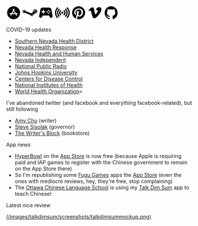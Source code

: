 <a href="https://apps.apple.com/us/developer/technicat-llc/id295241742"><img alt="App Store" src="/images/ionicons/svg/logo-apple-appstore.svg" height="40"></a>
<a href="https://store.steampowered.com/app/847530/HyperBowl/"><img alt="Steam" src="/images/ionicons/svg/logo-steam.svg" height="40"></a>
<a href="https://technicat.itch.io/"><img alt="Itch.io" src="/images/ionicons/svg/game-controller-sharp.svg" height="40"></a>
<a href="https://gamedevslikeyou.libsyn.com/phil-chu"><img alt="HomeTeam GameDev podcast" src="/images/ionicons/svg/radio-sharp.svg" height="40"></a>
<a href="https://www.pinterest.com/technicat/"><img alt="Pinterest" src="/images/ionicons/svg/logo-pinterest.svg" height="40"></a>
<a href="https://vimeo.com/user127637069"><img alt="Vimeo" src="/images/ionicons/svg/logo-vimeo.svg" height="40"></a>
<a href="https://github.com/technicat"><img alt="Github" src="/images/ionicons/svg/logo-github.svg" height="40"></a>

COVID-19 updates
* <a href="https://www.southernnevadahealthdistrict.org/">Southern Nevada Health District</a>
* <a href="https://nvhealthresponse.nv.gov/">Nevada Health Response</a>
* <a href="http://dpbh.nv.gov/coronavirus/">Nevada Health and Human Services</a>
* <a href="https://thenevadaindependent.com/coronavirus-data-nevada">Nevada Independent</a>
* <a href="https://www.npr.org/sections/health-shots/2020/09/01/816707182/map-tracking-the-spread-of-the-coronavirus-in-the-u-s">National Public Radio</a>
* <a href="https://coronavirus.jhu.edu/">Johns Hopkins University</a>
* <a href="https://www.cdc.gov/coronavirus/2019-nCoV/index.html">Centers for Disease Control</a>
* <a href="https://www.nih.gov/coronavirus">National Institutes of Health</a>
* <a href="https://www.who.int/emergencies/diseases/novel-coronavirus-2019">World Health Organization</a><

I've abandoned twitter (and facebook and everything facebook-related), but still following
* <a href="https://twitter.com/AmyChu">Amy Chu</a> (writer)
* <a href="https://twitter.com/SteveSisolak">Steve Sisolak</a> (governor)
* <a href="https://twitter.com/writersblocklv">The Writer's Block</a> (bookstore)

App news
* [HyperBowl](http://hyperbowl.fun/) on the [App Store](https://apps.apple.com/us/app/hyperbowl/id344209253) is now free (because Apple is requiring paid and IAP games to register with the Chinese government to remain on the App Store there)
* So I'm republishing some [Fugu Games](http://fugugames.com/) apps the [App Store](https://apps.apple.com/us/developer/technicat-llc/id295241742) (even the ones with mediocre reviews, hey, they're free, stop complaining)
* The [Ottawa Chinese Language School](https://www.ocls-ottawa.ca/) is using my [Talk Dim Sum](http://talkdimsum.com/) app to teach Chinese!

Latest nice review

[(/images/talkdimsum/screenshots/talkdimsummockup.png)](http://talkdimsum.com/)
